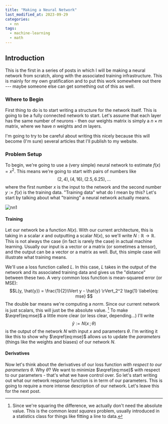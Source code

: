 ```yaml
---
title: "Making a Neural Network"
last_modified_at: 2023-09-29
categories:
  - nn
tags:
  - machine-learning
  - math
---
```


## Introduction
This is the first in a series of posts in which I will be making a neural network from scratch, along with the associated training infrastructure. This is mainly for my own gratification and to put this work somewhere out there --- maybe someone else can get something out of this as well.

### Where to Begin
First thing to do is to start writing a structure for the network itself. This is going to be a fully connected network to start. Let's assume that each layer has the same number of neurons - then our weights matrix is simply a $n \times m$ matrix, where we have $n$ weights and $m$ layers.

I'm going to try to be careful about writing this nicely because this will become (I'm sure) several articles that I'll publish to my website.

### Problem Setup
To begin, we're going to use a (very simple) neural network to estimate $f(x) = x^2$.  This means we're going to start with pairs of numbers like
$$(2, 4), \, (4, 16), \, (2.5, 6.25), \ldots$$
where the first number $x$ is the input to the network and the second number $y := f(x)$ is the training data. "Training data" what do I mean by this? Let's start by talking about what "training" a neural network actually means.

![nn1](/axmanmuscle.github.io/assets/nn1.png)

#### Training 
Let our network be a function $N(x)$. With our current architecture, this is taking in a scalar $x$ and outputting a scalar $N(x)$, so we'll write $N : \mathbb{R} \to \mathbb{R}$. This is not always the case (in fact is rarely the case) in actual machine learning. Usually our input is a vector or a matrix (or sometimes a tensor), and the output can be a vector or a matrix as well. But, this simple case will illustrate what training means.

We'll use a loss function called $L$. In this case, $L$ takes in the output of the network and its associated training data and gives us the "distance" between these two. A very common loss function is mean-squared error (or MSE):
$$L(y, \hat{y}) = \frac{1}{2}\lVert y - \hat{y} \rVert_2^2 \tag{1} \label{eq: mse} $$ 
The double bar means we're computing a _norm_. Since our current network is just scalars, this will just be the absolute value. [^1]
To make $\eqref{eq:mse}$ a little more clear (or less clear, depending...) I'll write
$$\hat{y} := N(x\,;\,\theta)$$
is the output of the network $N$ with input $x$ and parameters $\theta$. I'm writing it like this to show why $\eqref{eq:mse}$ allows us to update the _parameters_ (things like the weights and biases) of our network $N$.

[^1]: Since we're squaring the difference, we actually don't need the absolute value. This is the common _least squares_ problem, usually introduced in a statistics class for things like fitting a line to data.

#### Derivatives
Now let's think about the derivatives of our loss function _with respect to our parameters_ $\theta$. Why $\theta$? We want to minimize $\eqref{eq:mse}$ with respect to our parameters - that's what we have control over. So let's start writing out what our network response function is in term of our parameters. This is going to require a more intense description of our network. Let's leave this for the next post.